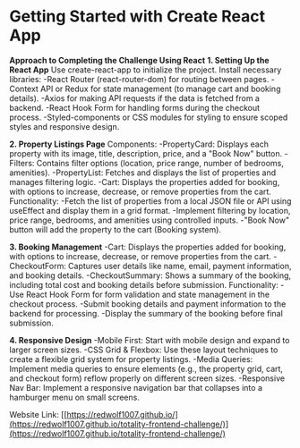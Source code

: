 # Getting Started with Create React App

**Approach to Completing the Challenge Using React**
**1. Setting Up the React App**
Use create-react-app to initialize the project.
Install necessary libraries:
-React Router (react-router-dom) for routing between pages.
-Context API or Redux for state management (to manage cart and booking details).
-Axios for making API requests if the data is fetched from a backend.
-React Hook Form for handling forms during the checkout process.
-Styled-components or CSS modules for styling to ensure scoped styles and responsive design.

**2. Property Listings Page**
Components:
-PropertyCard: Displays each property with its image, title, description, price, and a "Book Now" button.
-Filters: Contains filter options (location, price range, number of bedrooms, amenities).
-PropertyList: Fetches and displays the list of properties and manages filtering logic.
-Cart: Displays the properties added for booking, with options to increase, decrease, or remove properties from the cart.
Functionality:
-Fetch the list of properties from a local JSON file or API using useEffect and display them in a grid format.
-Implement filtering by location, price range, bedrooms, and amenities using controlled inputs.
-"Book Now" button will add the property to the cart (Booking system).

**3. Booking Management**
-Cart: Displays the properties added for booking, with options to increase, decrease, or remove properties from the cart.
-CheckoutForm: Captures user details like name, email, payment information, and booking details.
-CheckoutSummary: Shows a summary of the booking, including total cost and booking details before submission.
Functionality:
-Use React Hook Form for form validation and state management in the checkout process.
-Submit booking details and payment information to the backend for processing.
-Display the summary of the booking before final submission.

**4. Responsive Design**
-Mobile First: Start with mobile design and expand to larger screen sizes.
-CSS Grid & Flexbox: Use these layout techniques to create a flexible grid system for property listings.
-Media Queries: Implement media queries to ensure elements (e.g., the property grid, cart, and checkout form) reflow properly on different screen sizes.
-Responsive Nav Bar: Implement a responsive navigation bar that collapses into a hamburger menu on small screens.

Website Link: [[https://redwolf1007.github.io/](https://redwolf1007.github.io/totality-frontend-challenge/)](https://redwolf1007.github.io/totality-frontend-challenge/)


